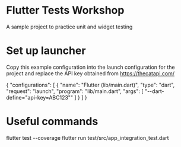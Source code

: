 # Flutter Tests Workshop
A sample project to practice unit and widget testing


# Set up launcher

Copy this example configuration into the launch configuration for the project and replace
the API key obtained from https://thecatapi.com/

{
    "configurations": [
        {
            "name": "Flutter (lib/main.dart)",
            "type": "dart",
            "request": "launch",
            "program": "lib/main.dart",
            "args": [
                "--dart-define=\"api-key=ABC123\""
            ]
        }
    ]
}

# Useful commands

flutter test --coverage
flutter run test/src/app_integration_test.dart
